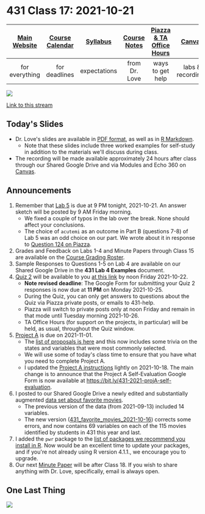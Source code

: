 # 431 Class 17: 2021-10-21

[Main Website](https://thomaselove.github.io/431/) | [Course Calendar](https://thomaselove.github.io/431/calendar.html) | [Syllabus](https://thomaselove.github.io/431-2021-syllabus/) | [Course Notes](https://thomaselove.github.io/431-notes/) | [Piazza & TA Office Hours](https://thomaselove.github.io/431/contact.html) | [Canvas](https://canvas.case.edu) | [Data and Code](https://github.com/THOMASELOVE/431-data)
:-----------: | :--------------: | :----------: | :---------: | :-------------: | :-----------: | :------------:
for everything | for deadlines | expectations | from Dr. Love | ways to get help | labs & recordings | for downloads

![](https://github.com/THOMASELOVE/431-2021/blob/main/classes/class17/images/laderas_2021-10-15a.PNG)

[Link to this stream](https://twitter.com/tladeras/status/1449171307770253314?s=21)

## Today's Slides

- Dr. Love's slides are available in [PDF format](https://github.com/THOMASELOVE/431-2021/blob/main/classes/class17/431-class17-slides.pdf), as well as in [R Markdown](https://github.com/THOMASELOVE/431-2021/blob/main/classes/class17/431-class17-slides.Rmd). 
    - Note that these slides include three worked examples for self-study in addition to the materials we'll discuss during class.
- The recording will be made available approximately 24 hours after class through our Shared Google Drive and via Modules and Echo 360 on [Canvas](https://canvas.case.edu).

## Announcements

1. Remember that [Lab 5](https://github.com/THOMASELOVE/431-2021/tree/main/labs/lab05) is due at 9 PM tonight, 2021-10-21. An answer sketch will be posted by 9 AM Friday morning.
    - We fixed a couple of typos in the lab over the break. None should affect your conclusions.
    - The choice of `acutemi` as an outcome in Part B (questions 7-8) of Lab 5 was an odd choice on our part. We wrote about it in response to [Question 124 on Piazza](https://piazza.com/class/kseogqdhsbk1cr?cid=124).
3. Grades and Feedback on Labs 1-4 and Minute Papers through Class 15 are available on the [Course Grading Roster](https://bit.ly/431-2021-grades).
4. Sample Responses to Questions 1-5 on Lab 4 are available on our Shared Google Drive in the **431 Lab 4 Examples** document.
5. [Quiz 2](https://github.com/THOMASELOVE/431-2021/tree/main/quizzes/quiz2) will be available to you [at this link](https://github.com/THOMASELOVE/431-2021/tree/main/quizzes/quiz2) by noon Friday 2021-10-22.  
    - **Note revised deadline**: The Google Form for submitting your Quiz 2 responses is now due at **11 PM** on Monday 2021-10-25.
    - During the Quiz, you can only get answers to questions about the Quiz via Piazza private posts, or emails to 431-help.
    - Piazza will switch to private posts only at noon Friday and remain in that mode until Tuesday morning 2021-10-26.
    - TA Office Hours (for support on the projects, in particular) will be held, as usual, throughout the Quiz window.
6. [Project A](https://thomaselove.github.io/431-2021-projectA/) is due on 2021-11-01.
    - The [list of proposals is here](https://github.com/THOMASELOVE/431-2021/blob/main/projectA/proposals.md) and this now includes some trivia on the states and variables that were most commonly selected.
    - We will use some of today's class time to ensure that you have what you need to complete Project A.
    - I updated the [Project A instructions](https://thomaselove.github.io/431-2021-projectA/) lightly on 2021-10-18. The main change is to announce that the Project A Self-Evaluation Google Form is now available at https://bit.ly/431-2021-projA-self-evaluation.
7. I posted to our Shared Google Drive a newly edited and substantially augmented [data set about favorite movies](https://github.com/THOMASELOVE/431-2021/blob/main/classes/movies/README.md#new-and-amplified-data-set).
    - The previous version of the data (from 2021-09-13) included 14 variables. 
    - The new version ([431_favorite_movies_2021-10-16](https://docs.google.com/spreadsheets/u/1/d/1t4668vGN-97284uWbH154LQHmj8p90hkIlafPOjnIcQ/edit?usp=sharing)) corrects some errors, and now contains 69 variables on each of the 115 movies identified by students in 431 this year and last.
8. I added the `pwr` package to the [list of packages we recommend you install in R](https://thomaselove.github.io/431/r_packages.html). Now would be an excellent time to update your packages, and if you're not already using R version 4.1.1., we encourage you to upgrade.
9. Our next [Minute Paper](https://github.com/THOMASELOVE/431-2021/blob/main/minutepapers) will be after Class 18. If you wish to share anything with Dr. Love, specifically, email is always open.

## One Last Thing

![](https://github.com/THOMASELOVE/431-2021/blob/main/classes/class17/images/laderas_2021-10-15b.PNG)


